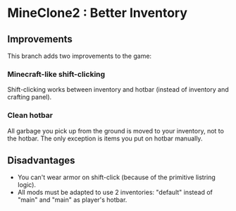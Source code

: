 # MineClone2 : Better Inventory

## Improvements

This branch adds two improvements to the game:

### Minecraft-like shift-clicking

Shift-clicking works between inventory and hotbar (instead of inventory and
crafting panel).

### Clean hotbar

All garbage you pick up from the ground is moved to your inventory, not to the
hotbar. The only exception is items you put on hotbar manually.

## Disadvantages

- You can't wear armor on shift-click (because of the primitive listring logic).
- All mods must be adapted to use 2 inventories: "default" instead of "main" and
  "main" as player's hotbar.